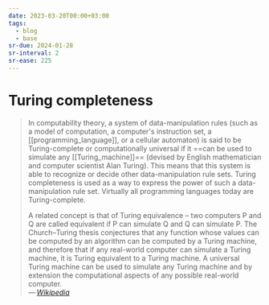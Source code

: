 ```yaml
---
date: 2023-03-20T00:00+03:00
tags:
  - blog
  - base
sr-due: 2024-01-28
sr-interval: 2
sr-ease: 225
---
```


# Turing completeness

> In computability theory, a system of data-manipulation rules (such as a model
> of computation, a computer's instruction set, a [[programming_language]], or a
> cellular automaton) is said to be Turing-complete or computationally universal
> if it ==can be used to simulate any [[Turing_machine]]==
> (devised by English mathematician and computer scientist Alan Turing). This
> means that this system is able to recognize or decide other data-manipulation
> rule sets. Turing completeness is used as a way to express the power of such a
> data-manipulation rule set. Virtually all programming languages today are
> Turing-complete.
>
> A related concept is that of Turing equivalence – two computers P and Q are
> called equivalent if P can simulate Q and Q can simulate P. The Church–Turing
> thesis conjectures that any function whose values can be computed by an
> algorithm can be computed by a Turing machine, and therefore that if any
> real-world computer can simulate a Turing machine, it is Turing equivalent to
> a Turing machine. A universal Turing machine can be used to simulate any
> Turing machine and by extension the computational aspects of any possible
> real-world computer.\
> — <cite>[Wikipedia](https://en.wikipedia.org/wiki/Turing_completeness)</cite>
